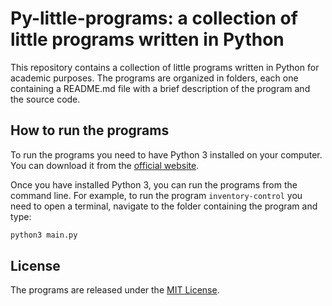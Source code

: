 # Py-little-programs: a collection of little programs written in Python

This repository contains a collection of little programs written in Python for academic purposes. The programs are organized in folders, each one containing a README.md file with a brief description of the program and the source code.

## How to run the programs

To run the programs you need to have Python 3 installed on your computer. You can download it from the [official website](https://www.python.org/downloads/).

Once you have installed Python 3, you can run the programs from the command line. For example, to run the program `inventory-control` you need to open a terminal, navigate to the folder containing the program and type:

```bash
python3 main.py
```

## License

The programs are released under the [MIT License](/LICENSE).
